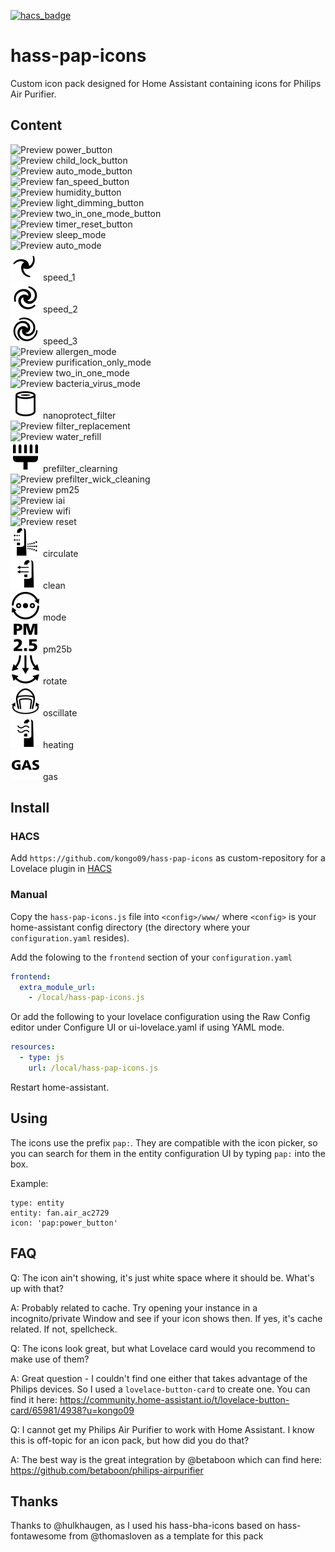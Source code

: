 [![hacs_badge](https://img.shields.io/badge/HACS-Custom-orange.svg)](https://github.com/custom-components/hacs)

# hass-pap-icons

Custom icon pack designed for Home Assistant containing icons for Philips Air Purifier.

## Content

![Preview](./svg/power_button.svg) power_button<br />
![Preview](./svg/child_lock_button.svg) child_lock_button<br />
![Preview](./svg/auto_mode_button.svg) auto_mode_button<br />
![Preview](./svg/fan_speed_button.svg) fan_speed_button<br />
![Preview](./svg/humidity_button.svg) humidity_button<br />
![Preview](./svg/light_dimming_button.svg) light_dimming_button<br />
![Preview](./svg/two_in_one_mode_button.svg) two_in_one_mode_button<br />
![Preview](./svg/timer_reset_button.svg) timer_reset_button<br />
![Preview](./svg/sleep_mode.svg) sleep_mode<br />
![Preview](./svg/auto_mode.svg) auto_mode<br />
![Preview](./svg/speed_1.svg) speed_1<br />
![Preview](./svg/speed_2.svg) speed_2<br />
![Preview](./svg/speed_3.svg) speed_3<br />
![Preview](./svg/allergen_mode.svg) allergen_mode<br />
![Preview](./svg/purification_only_mode.svg) purification_only_mode<br />
![Preview](./svg/two_in_one_mode.svg) two_in_one_mode<br />
![Preview](./svg/bacteria_virus_mode.svg) bacteria_virus_mode<br />
![Preview](./svg/nanoprotect_filter.svg) nanoprotect_filter<br />
![Preview](./svg/filter_replacement.svg) filter_replacement<br />
![Preview](./svg/water_refill.svg) water_refill<br />
![Preview](./svg/prefilter_cleaning.svg) prefilter_clearning<br />
![Preview](./svg/prefilter_wick_cleaning.svg) prefilter_wick_cleaning<br />
![Preview](./svg/pm25.svg) pm25<br />
![Preview](./svg/iai.svg) iai<br />
![Preview](./svg/wifi.svg) wifi<br />
![Preview](./svg/reset.svg) reset<br />
![Preview](./svg/circulate.svg) circulate<br />
![Preview](./svg/clean.svg) clean<br />
![Preview](./svg/mode.svg) mode<br />
![Preview](./svg/pm25b.svg) pm25b<br />
![Preview](./svg/rotate.svg) rotate<br />
![Preview](./svg/oscillate.svg) oscillate<br />
![Preview](./svg/heating.svg) heating<br />
![Preview](./svg/gas.svg) gas<br />


## Install

### HACS
Add `https://github.com/kongo09/hass-pap-icons` as custom-repository for a Lovelace plugin in [HACS](https://hacs.xyz/docs/faq/custom_repositories/)

### Manual
Copy the `hass-pap-icons.js` file into `<config>/www/` where `<config>` is your home-assistant config directory (the directory where your `configuration.yaml` resides).

Add the folowing to the `frontend` section of your `configuration.yaml`

```yaml
frontend:
  extra_module_url:
    - /local/hass-pap-icons.js
```

Or add the following to your lovelace configuration using the Raw Config editor under Configure UI or ui-lovelace.yaml if using YAML mode.

```yaml
resources:
  - type: js
    url: /local/hass-pap-icons.js
```

Restart home-assistant.

## Using
The icons use the prefix `pap:`. They are compatible with the icon picker, so you can search for them in the entity configuration UI by typing `pap:` into the box.

Example:

```
type: entity
entity: fan.air_ac2729
icon: 'pap:power_button'
```

## FAQ
Q: The icon ain't showing, it's just white space where it should be. What's up with that?

A: Probably related to cache. Try opening your instance in a incognito/private Window and see if your icon shows then. If yes, it's cache related. If not, spellcheck.

Q: The icons look great, but what Lovelace card would you recommend to make use of them?

A: Great question - I couldn't find one either that takes advantage of the Philips devices. So I used a `lovelace-button-card` to create one. You can find it here: https://community.home-assistant.io/t/lovelace-button-card/65981/4938?u=kongo09

Q: I cannot get my Philips Air Purifier to work with Home Assistant. I know this is off-topic for an icon pack, but how did you do that?

A: The best way is the great integration by @betaboon which can find here: https://github.com/betaboon/philips-airpurifier

## Thanks
Thanks to @hulkhaugen, as I used his hass-bha-icons based on hass-fontawesome from @thomasloven as a template for this pack
